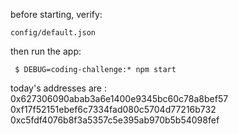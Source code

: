 before starting, verify:

    config/default.json

then run the app:

     $ DEBUG=coding-challenge:* npm start



today's addresses are :
0x627306090abab3a6e1400e9345bc60c78a8bef57
0xf17f52151ebef6c7334fad080c5704d77216b732
0xc5fdf4076b8f3a5357c5e395ab970b5b54098fef

